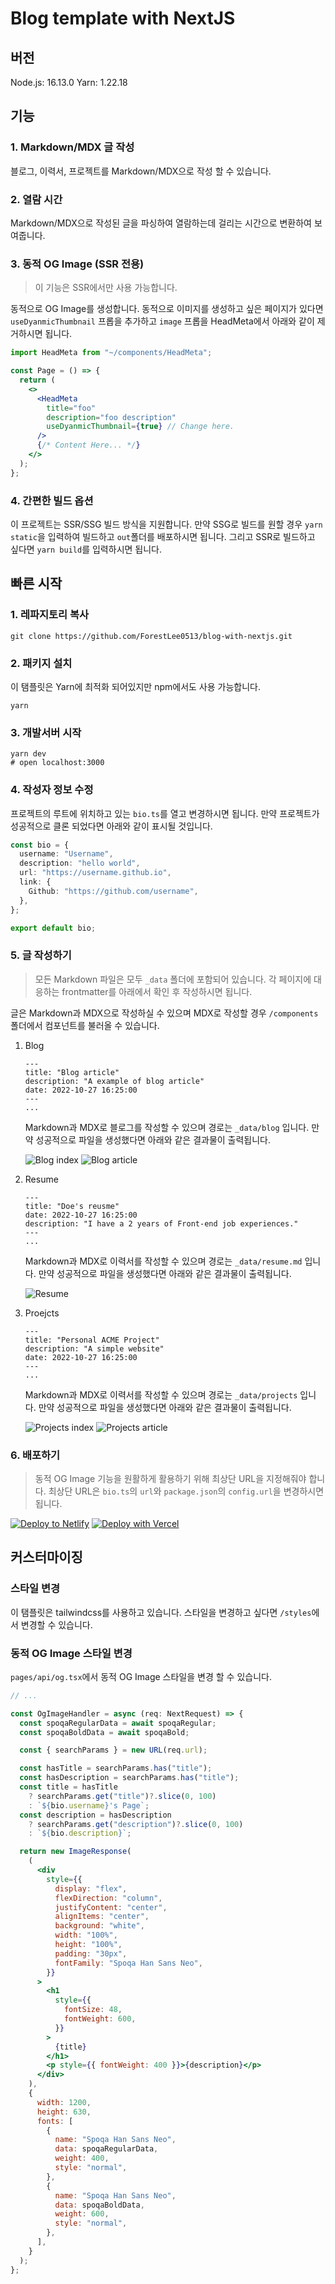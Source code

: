 # Blog template with NextJS

## 버전

Node.js: 16.13.0
Yarn: 1.22.18

## 기능

### 1. Markdown/MDX 글 작성

블로그, 이력서, 프로젝트를 Markdown/MDX으로 작성 할 수 있습니다.

### 2. 열람 시간

Markdown/MDX으로 작성된 글을 파싱하여 열람하는데 걸리는 시간으로 변환하여 보여줍니다.

### 3. 동적 OG Image (SSR 전용)

> 이 기능은 SSR에서만 사용 가능합니다.

동적으로 OG Image를 생성합니다.
동적으로 이미지를 생성하고 싶은 페이지가 있다면 `useDyanmicThumbnail` 프롭을 추가하고 `image` 프롭을 HeadMeta에서 아래와 같이 제거하시면 됩니다.

```jsx
import HeadMeta from "~/components/HeadMeta";

const Page = () => {
  return (
    <>
      <HeadMeta
        title="foo"
        description="foo description"
        useDyanmicThumbnail={true} // Change here.
      />
      {/* Content Here... */}
    </>
  );
};
```

### 4. 간편한 빌드 옵션

이 프로젝트는 SSR/SSG 빌드 방식을 지원합니다. 만약 SSG로 빌드를 원할 경우 `yarn static`을 입력하여 빌드하고 `out`폴더를 배포하시면 됩니다.
그리고 SSR로 빌드하고 싶다면 `yarn build`를 입력하시면 됩니다.

## 빠른 시작

### 1. 레파지토리 복사

```
git clone https://github.com/ForestLee0513/blog-with-nextjs.git
```

### 2. 패키지 설치

이 탬플릿은 Yarn에 최적화 되어있지만 npm에서도 사용 가능합니다.

```
yarn
```

### 3. 개발서버 시작

```
yarn dev
# open localhost:3000
```

### 4. 작성자 정보 수정

프로젝트의 루트에 위치하고 있는 `bio.ts`를 열고 변경하시면 됩니다. 만약 프로젝트가 성공적으로 클론 되었다면 아래와 같이 표시될 것입니다.

```typescript
const bio = {
  username: "Username",
  description: "hello world",
  url: "https://username.github.io",
  link: {
    Github: "https://github.com/username",
  },
};

export default bio;
```

### 5. 글 작성하기

> 모든 Markdown 파일은 모두 `_data` 폴더에 포함되어 있습니다.
> 각 페이지에 대응하는 frontmatter를 아래에서 확인 후 작성하시면 됩니다.

글은 Markdown과 MDX으로 작성하실 수 있으며 MDX로 작성할 경우 `/components` 폴더에서 컴포넌트를 불러올 수 있습니다.

1. Blog

   ```
   ---
   title: "Blog article"
   description: "A example of blog article"
   date: 2022-10-27 16:25:00
   ---
   ...
   ```

   Markdown과 MDX로 블로그를 작성할 수 있으며 경로는 `_data/blog` 입니다.
   만약 성공적으로 파일을 생성했다면 아래와 같은 결과물이 출력됩니다.

   ![Blog index](docs/images/blog-index.png)
   ![Blog article](docs/images/blog-article.png)

2. Resume

   ```
   ---
   title: "Doe's reusme"
   date: 2022-10-27 16:25:00
   description: "I have a 2 years of Front-end job experiences."
   ---
   ...
   ```

   Markdown과 MDX로 이력서를 작성할 수 있으며 경로는 `_data/resume.md` 입니다.
   만약 성공적으로 파일을 생성했다면 아래와 같은 결과물이 출력됩니다.

   ![Resume](docs/images/resume.png)

3. Proejcts

   ```
   ---
   title: "Personal ACME Project"
   description: "A simple website"
   date: 2022-10-27 16:25:00
   ---
   ...
   ```

   Markdown과 MDX로 이력서를 작성할 수 있으며 경로는 `_data/projects` 입니다.
   만약 성공적으로 파일을 생성했다면 아래와 같은 결과물이 출력됩니다.

   ![Projects index](docs/images/projects-index.png)
   ![Projects article](docs/images/projects-article.png)

### 6. 배포하기

> 동적 OG Image 기능을 원활하게 활용하기 위해 최상단 URL을 지정해줘야 합니다. 최상단 URL은 `bio.ts`의 `url`와 `package.json`의 `config.url`을 변경하시면 됩니다.

[![Deploy to Netlify](https://www.netlify.com/img/deploy/button.svg)](https://app.netlify.com/start/deploy?repository=https://github.com/ForestLee0513/blog-with-nextjs) [![Deploy with Vercel](https://vercel.com/button)](https://vercel.com/new/clone?repository-url=https%3A%2F%2Fgithub.com%2FForestLee0513%2Fblog-with-nextjs)

## 커스터마이징

### 스타일 변경

이 탬플릿은 tailwindcss를 사용하고 있습니다. 스타일을 변경하고 싶다면 `/styles`에서 변경할 수 있습니다.

### 동적 OG Image 스타일 변경

`pages/api/og.tsx`에서 동적 OG Image 스타일을 변경 할 수 있습니다.

```jsx
// ...

const OgImageHandler = async (req: NextRequest) => {
  const spoqaRegularData = await spoqaRegular;
  const spoqaBoldData = await spoqaBold;

  const { searchParams } = new URL(req.url);

  const hasTitle = searchParams.has("title");
  const hasDescription = searchParams.has("title");
  const title = hasTitle
    ? searchParams.get("title")?.slice(0, 100)
    : `${bio.username}'s Page`;
  const description = hasDescription
    ? searchParams.get("description")?.slice(0, 100)
    : `${bio.description}`;

  return new ImageResponse(
    (
      <div
        style={{
          display: "flex",
          flexDirection: "column",
          justifyContent: "center",
          alignItems: "center",
          background: "white",
          width: "100%",
          height: "100%",
          padding: "30px",
          fontFamily: "Spoqa Han Sans Neo",
        }}
      >
        <h1
          style={{
            fontSize: 48,
            fontWeight: 600,
          }}
        >
          {title}
        </h1>
        <p style={{ fontWeight: 400 }}>{description}</p>
      </div>
    ),
    {
      width: 1200,
      height: 630,
      fonts: [
        {
          name: "Spoqa Han Sans Neo",
          data: spoqaRegularData,
          weight: 400,
          style: "normal",
        },
        {
          name: "Spoqa Han Sans Neo",
          data: spoqaBoldData,
          weight: 600,
          style: "normal",
        },
      ],
    }
  );
};
```
